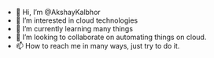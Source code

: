 - 👋 Hi, I’m @AkshayKalbhor
- 👀 I’m interested in cloud technologies
- 🌱 I’m currently learning many things
- 💞️ I’m looking to collaborate on automating things on cloud.
- 📫 How to reach me in many ways, just try to do it.

<!---
AkshayKalbhor/AkshayKalbhor is a ✨ special ✨ repository because its `README.md` (this file) appears on your GitHub profile.
You can click the Preview link to take a look at your changes.
--->

